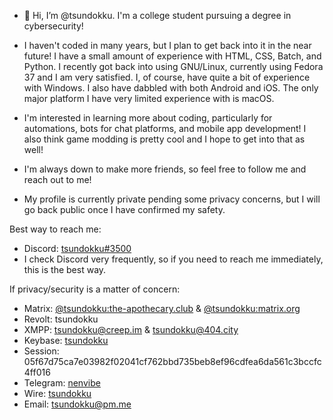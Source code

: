 - 👋 Hi, I’m @tsundokku. I'm a college student pursuing a degree in cybersecurity!

- I haven't coded in many years, but I plan to get back into it in the near future! I have a small amount of experience with HTML, CSS, Batch, and Python. I recently got back into using GNU/Linux, currently using Fedora 37 and I am very satisfied. I, of course, have quite a bit of experience with Windows. I also have dabbled with both Android and iOS. The only major platform I have very limited experience with is macOS.

- I'm interested in learning more about coding, particularly for automations, bots for chat platforms, and mobile app development! I also think game modding is pretty cool and I hope to get into that as well!

- I'm always down to make more friends, so feel free to follow me and reach out to me!

- My profile is currently private pending some privacy concerns, but I will go back public once I have confirmed my safety.

Best way to reach me:
- Discord: [tsundokku#3500](https://discordapp.com/users/195706164762247169) 
- I check Discord very frequently, so if you need to reach me immediately, this is the best way.

If privacy/security is a matter of concern:
- Matrix: [@tsundokku:the-apothecary.club](https://matrix.to/#/@tsundokku:the-apothecary.club) & [@tsundokku:matrix.org](https://matrix.to/#/@tsundokku:matrix.org)
- Revolt: tsundokku
- XMPP: tsundokku@creep.im & tsundokku@404.city
- Keybase: [tsundokku](https://keybase.io/tsundokku)
- Session: 05f67d75ca7e03982f02041cf762bbd735beb8ef96cdfea6da561c3bccfc4ff016
- Telegram: [nenvibe](https://t.me/nenvibe)
- Wire: [tsundokku](https://account.wire.com/user-profile/?id=bfb9c6e7-f5a0-40ce-8cce-9301a12ee06a)
- Email: tsundokku@pm.me
